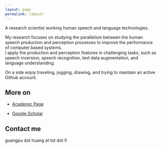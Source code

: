 ```yaml
---
layout: page
permalink: /about/
---
```


A research scientist working human speech and language technologies.

My research focuses on studying the parallelism between the human speech production and perception processes to improve the performance of computer based systems.  
I apply the production and perception features in challenging tasks, such as speech inversion, speech recognition, text data augmentation, and language understanding.

On a side enjoy traveling, jogging, drawing, and trying to maintain an active Github account.

## More on

  - [Academic Page](www.cs.tut.fi/~huangg/)

  - [Google Scholar](https://scholar.google.fr/citations?user=hrICCP0AAAAJ&hl=en)

## Contact me
  guangpu dot huang at tut dot fi
